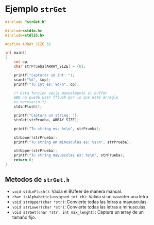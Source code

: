 # Ejemplo `strGet`

```C
#include "strGet.h"

#include<stdio.h>
#include<stdlib.h>

#define ARRAY_SIZE 32

int main()
{
    int op;
    char strPrueba[ARRAY_SIZE] = {0};

    printf("capturar un int: ");
    scanf("%d", &op);
    printf("Tu int es: %d\n", op);

    /* Esta funcion vacia manualmente el buffer 
    GBD no puede usar fflush por lo que este arreglo 
    es necesario */
    stdinFlush(); 

    printf("Captura un string: ");
    strGet(strPrueba, ARRAY_SIZE);

    printf("Tu string es: %s\n", strPrueba);

    strLower(strPrueba);
    printf("Tu string en minusculas es: %s\n", strPrueba);

    strUpper(strPrueba);
    printf("Tu string mayusculas es: %s\n", strPrueba);
    return 0;
}
```

## Metodos de `strGet.h`
- `void stdinFlush()`: Vacia el BUfeer de manera manual.
- `char isAlphabetic(unsigned int ch)`: Valida si un caracter una letra.
- `void strUpper(char *str)`: Convierte todas las letras a mayusculas.
- `void strLower(char *str)`: Convierte todas las letras a minusculas.
- `void strGet(char *str, int max_lenght)`: Captura un array de un tamaño fijo.